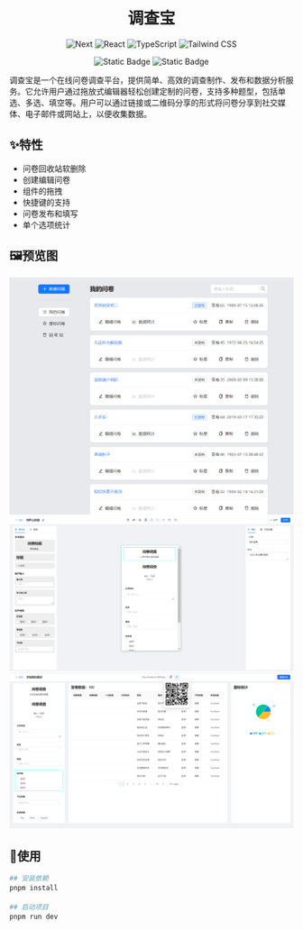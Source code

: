 


# <div align=center>调查宝</div>
<div align=center>
<p >

 ![Next](https://img.shields.io/badge/-Next\.js-282c34?logo=Next\.js) ![React](https://img.shields.io/badge/-React-282c34?logo=react) ![TypeScript](https://img.shields.io/badge/-TypeScript-blue?logo=typescript&logoColor=white) ![Tailwind CSS](https://img.shields.io/badge/-Tailwind%20CSS-Tailwind%20CSS?logo=Tailwind%20CSS&logoColor=white&labelColor=%2306B6D4&color=%2306B6D4)


</p>

<p>

![Static Badge](https://img.shields.io/badge/-Ant%20Design-Ant%20Design?logo=Ant%20Design&logoColor=white&labelColor=%230170FE&color=%230170FE) ![Static Badge](https://img.shields.io/badge/-ReduxToolkit-Redux?logo=Redux&logoColor=white&labelColor=%23764ABC&color=%23764ABC)


</p>

</div>

调查宝是一个在线问卷调查平台，提供简单、高效的调查制作、发布和数据分析服务。它允许用户通过拖放式编辑器轻松创建定制的问卷，支持多种题型，包括单选、多选、填空等。用户可以通过链接或二维码分享的形式将问卷分享到社交媒体、电子邮件或网站上，以便收集数据。


## ✨特性
- 问卷回收站软删除
- 创建编辑问卷
- 组件的拖拽
- 快捷键的支持
- 问卷发布和填写
- 单个选项统计

## 🖼️预览图

![预览图1](./public/yulan1.png)
![预览图2](./public/yulan2.png)
![预览图3](./public/yulan3.png)


## 🎈使用

```bash
## 安装依赖
pnpm install

## 启动项目
pnpm run dev
```
